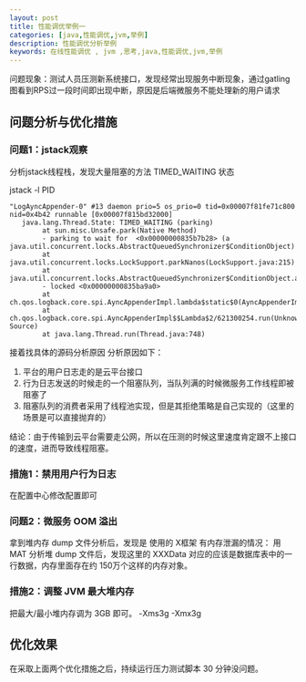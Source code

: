 ```yaml
---
layout: post
title: 性能调优举例一
categories: [java,性能调优,jvm,举例]
description: 性能调优分析举例
keywords: 在线性能调优 , jvm ,思考,java,性能调优,jvm,举例
---
```


问题现象：测试人员压测新系统接口，发现经常出现服务中断现象，通过gatling图看到RPS过一段时间即出现中断，原因是后端微服务不能处理新的用户请求

## 问题分析与优化措施

### 问题1：jstack观察
分析jstack线程栈，发现大量阻塞的方法  TIMED_WAITING  状态

jstack -l PID
```log
"LogAyncAppender-0" #13 daemon prio=5 os_prio=0 tid=0x00007f81fe71c800 nid=0x4b42 runnable [0x00007f815bd32000]
   java.lang.Thread.State: TIMED_WAITING (parking)
        at sun.misc.Unsafe.park(Native Method)
        - parking to wait for  <0x00000000835b7b28> (a java.util.concurrent.locks.AbstractQueuedSynchronizer$ConditionObject)
        at java.util.concurrent.locks.LockSupport.parkNanos(LockSupport.java:215)
        at java.util.concurrent.locks.AbstractQueuedSynchronizer$ConditionObject.await(AbstractQueuedSynchronizer.java:2163)
        - locked <0x00000000835ba9a0> 
        at ch.qos.logback.core.spi.AyncAppenderImpl.lambda$static$0(AyncAppenderImpl.java:60)
        at ch.qos.logback.core.spi.AyncAppenderImpl$$Lambda$2/621300254.run(Unknown Source)
        at java.lang.Thread.run(Thread.java:748)
```
接着找具体的源码分析原因
分析原因如下：
1. 平台的用户日志走的是云平台接口
2. 行为日志发送的时候走的一个阻塞队列，当队列满的时候微服务工作线程即被阻塞了
3. 阻塞队列的消费者采用了线程池实现，但是其拒绝策略是自己实现的（这里的场景是可以直接抛弃的）
   
结论：由于传输到云平台需要走公网，所以在压测的时候这里速度肯定跟不上接口的速度，进而导致线程阻塞。

### 措施1：禁用用户行为日志

在配置中心修改配置即可

### 问题2：微服务 OOM 溢出
拿到堆内存 dump 文件分析后，发现是 使用的 X框架 有内存泄漏的情况：
用 MAT 分析堆 dump 文件后，发现这里的 XXXData 对应的应该是数据库表中的一行数据，内存里面存在约 150万个这样的内存对象。

### 措施2：调整 JVM 最大堆内存
把最大/最小堆内存调为 3GB 即可。
-Xms3g
-Xmx3g

## 优化效果
在采取上面两个优化措施之后，持续运行压力测试脚本 30 分钟没问题。